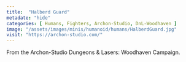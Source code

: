 ```yaml
---
title:  "Halberd Guard"
metadate: "hide"
categories: [ Humans, Fighters, Archon-Studio, DnL-Woodhaven ]
image: "/assets/images/minis/humanoid/humans/HalberdGuard.jpg"
visit: "https://archon-studio.com/"
---
```

From the Archon-Studio Dungeons & Lasers: Woodhaven Campaign.